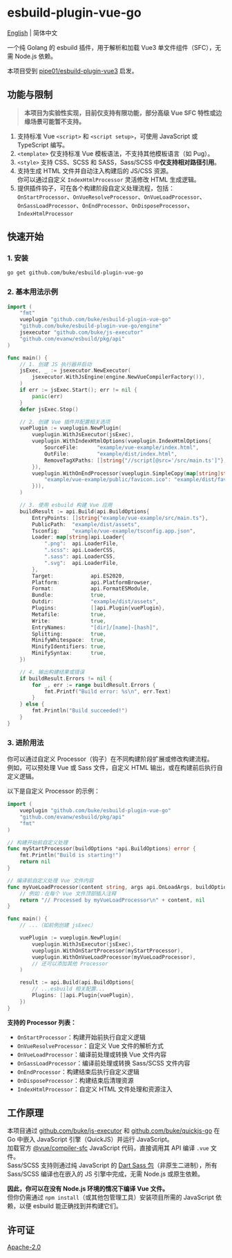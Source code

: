 # esbuild-plugin-vue-go
[English](README.md) | 简体中文

一个纯 Golang 的 esbuild 插件，用于解析和加载 Vue3 单文件组件（SFC），无需 Node.js 依赖。

本项目受到 [pipe01/esbuild-plugin-vue3](https://github.com/pipe01/esbuild-plugin-vue3) 启发。

## 功能与限制

> **本项目为实验性实现，目前仅支持有限功能，部分高级 Vue SFC 特性或边缘场景可能暂不支持。**

1. 支持标准 Vue `<script>` 和 `<script setup>`，可使用 JavaScript 或 TypeScript 编写。
2. `<template>` 仅支持标准 Vue 模板语法，不支持其他模板语言（如 Pug）。
3. `<style>` 支持 CSS、SCSS 和 SASS，Sass/SCSS 中**仅支持相对路径引用**。
4. 支持生成 HTML 文件并自动注入构建后的 JS/CSS 资源。  
   你可以通过自定义 `IndexHtmlProcessor` 灵活修改 HTML 生成逻辑。
5. 提供插件钩子，可在各个构建阶段自定义处理流程，包括：  
   `OnStartProcessor`、`OnVueResolveProcessor`、`OnVueLoadProcessor`、`OnSassLoadProcessor`、`OnEndProcessor`、`OnDisposeProcessor`、`IndexHtmlProcessor`

## 快速开始

### 1. 安装

```bash
go get github.com/buke/esbuild-plugin-vue-go
```

### 2. 基本用法示例

```go
import (
    "fmt"
    vueplugin "github.com/buke/esbuild-plugin-vue-go"
    "github.com/buke/esbuild-plugin-vue-go/engine"
    jsexecutor "github.com/buke/js-executor"
    "github.com/evanw/esbuild/pkg/api"
)

func main() {
    // 1. 创建 JS 执行器并启动
    jsExec, _ := jsexecutor.NewExecutor(
        jsexecutor.WithJsEngine(engine.NewVueCompilerFactory()),
    )
    if err := jsExec.Start(); err != nil {
        panic(err)
    }
    defer jsExec.Stop()

    // 2. 创建 Vue 插件并配置相关选项
    vuePlugin := vueplugin.NewPlugin(
        vueplugin.WithJsExecutor(jsExec),
        vueplugin.WithIndexHtmlOptions(vueplugin.IndexHtmlOptions{
            SourceFile:      "example/vue-example/index.html",
            OutFile:         "example/dist/index.html",
            RemoveTagXPaths: []string{"//script[@src='/src/main.ts']"},
        }),
        vueplugin.WithOnEndProcessor(vueplugin.SimpleCopy(map[string]string{
            "example/vue-example/public/favicon.ico": "example/dist/favicon.ico",
        })),
    )

    // 3. 使用 esbuild 构建 Vue 应用
    buildResult := api.Build(api.BuildOptions{
        EntryPoints: []string{"example/vue-example/src/main.ts"},
        PublicPath:  "example/dist/assets",
        Tsconfig:    "example/vue-example/tsconfig.app.json",
        Loader: map[string]api.Loader{
            ".png":  api.LoaderFile,
            ".scss": api.LoaderCSS,
            ".sass": api.LoaderCSS,
            ".svg":  api.LoaderFile,
        },
        Target:            api.ES2020,
        Platform:          api.PlatformBrowser,
        Format:            api.FormatESModule,
        Bundle:            true,
        Outdir:            "example/dist/assets",
        Plugins:           []api.Plugin{vuePlugin},
        Metafile:          true,
        Write:             true,
        EntryNames:        "[dir]/[name]-[hash]",
        Splitting:         true,
        MinifyWhitespace:  true,
        MinifyIdentifiers: true,
        MinifySyntax:      true,
    })

    // 4. 输出构建结果或错误
    if buildResult.Errors != nil {
        for _, err := range buildResult.Errors {
            fmt.Printf("Build error: %s\n", err.Text)
        }
    } else {
        fmt.Println("Build succeeded!")
    }
}
```

### 3. 进阶用法

你可以通过自定义 Processor（钩子）在不同构建阶段扩展或修改构建流程。  
例如，可以预处理 Vue 或 Sass 文件，自定义 HTML 输出，或在构建前后执行自定义逻辑。

以下是自定义 Processor 的示例：

```go
import (
    vueplugin "github.com/buke/esbuild-plugin-vue-go"
    "github.com/evanw/esbuild/pkg/api"
    "fmt"
)

// 构建开始前自定义处理
func myStartProcessor(buildOptions *api.BuildOptions) error {
    fmt.Println("Build is starting!")
    return nil
}

// 编译前自定义处理 Vue 文件内容
func myVueLoadProcessor(content string, args api.OnLoadArgs, buildOptions *api.BuildOptions) (string, error) {
    // 例如：在每个 Vue 文件顶部插入注释
    return "// Processed by myVueLoadProcessor\n" + content, nil
}

func main() {
    // ...（如前例创建 jsExec）

    vuePlugin := vueplugin.NewPlugin(
        vueplugin.WithJsExecutor(jsExec),
        vueplugin.WithOnStartProcessor(myStartProcessor),
        vueplugin.WithOnVueLoadProcessor(myVueLoadProcessor),
        // 还可以添加其他 Processor
    )

    result := api.Build(api.BuildOptions{
        // ...esbuild 相关配置...
        Plugins: []api.Plugin{vuePlugin},
    })
}
```

**支持的 Processor 列表：**

- `OnStartProcessor`：构建开始前执行自定义逻辑
- `OnVueResolveProcessor`：自定义 Vue 文件的解析方式
- `OnVueLoadProcessor`：编译前处理或转换 Vue 文件内容
- `OnSassLoadProcessor`：编译前处理或转换 Sass/SCSS 文件内容
- `OnEndProcessor`：构建结束后执行自定义逻辑
- `OnDisposeProcessor`：构建结束后清理资源
- `IndexHtmlProcessor`：自定义 HTML 文件处理和资源注入

## 工作原理

本项目通过 [github.com/buke/js-executor](https://github.com/buke/js-executor) 和 [github.com/buke/quickjs-go](https://github.com/buke/quickjs-go) 在 Go 中嵌入 JavaScript 引擎（QuickJS）并运行 JavaScript。  
加载官方 [@vue/compiler-sfc](https://www.npmjs.com/package/@vue/compiler-sfc) JavaScript 代码，直接调用其 API 编译 `.vue` 文件。  
Sass/SCSS 支持则通过纯 JavaScript 的 [Dart Sass 包](https://www.npmjs.com/package/sass)（非原生二进制），所有 Sass/SCSS 编译也在嵌入的 JS 引擎中完成，无需 Node.js 或原生依赖。

**因此，你可以在没有 Node.js 环境的情况下编译 Vue 文件。**  
但你仍需通过 `npm install`（或其他包管理工具）安装项目所需的 JavaScript 依赖，以便 esbuild 能正确找到并构建它们。

## 许可证

[Apache-2.0](LICENSE)